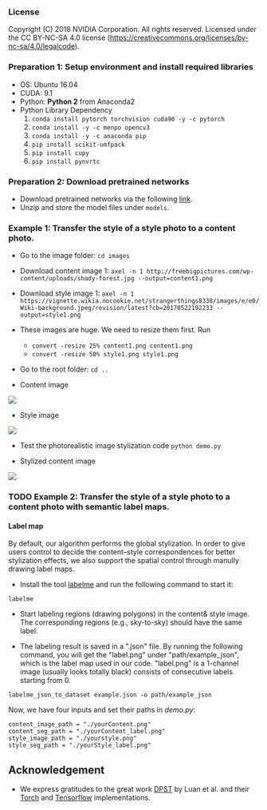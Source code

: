### License
Copyright (C) 2018 NVIDIA Corporation.  All rights reserved.
Licensed under the CC BY-NC-SA 4.0 license (https://creativecommons.org/licenses/by-nc-sa/4.0/legalcode).


### Preparation 1: Setup environment and install required libraries

- OS: Ubuntu 16.04
- CUDA: 9.1
- Python: **Python 2** from Anaconda2
- Python Library Dependency
  1. `conda install pytorch torchvision cuda90 -y -c pytorch`
  2. `conda install -y -c menpo opencv3`
  3. `conda install -y -c anaconda pip`
  4. `pip install scikit-umfpack`
  5. `pip install cupy`
  6. `pip install pynvrtc`

### Preparation 2: Download pretrained networks

- Download pretrained networks via the following [link](https://drive.google.com/open?id=1ENgQm9TgabE1R99zhNf5q6meBvX6WFuq).
- Unzip and store the model files under `models`.

### Example 1: Transfer the style of a style photo to a content photo.
- Go to the image folder: `cd images`
- Download content image 1: `axel -n 1 http://freebigpictures.com/wp-content/uploads/shady-forest.jpg --output=content1.png`
- Download style image 1: `axel -n 1 https://vignette.wikia.nocookie.net/strangerthings8338/images/e/e0/Wiki-background.jpeg/revision/latest?cb=20170522192233 --output=style1.png`
- These images are huge. We need to resize them first. Run
  - `convert -resize 25% content1.png content1.png`
  - `convert -resize 50% style1.png style1.png`
- Go to the root folder: `cd ..`

- Content image

![](images/content1_small.png)

- Style image

![](images/style1_small.png)

- Test the photorealistic image stylization code `python demo.py`

- Stylized content image

![](results/example1_small.png)

### TODO Example 2: Transfer the style of a style photo to a content photo with semantic label maps.

#### Label map

By default, our algorithm performs the global stylization. In order to give users control to decide the content–style correspondences for better stylization effects, we also support the spatial control through manully drawing label maps. 

- Install the tool [labelme](https://github.com/wkentaro/labelme) and run the following command to start it:

```
labelme
``` 

- Start labeling regions (drawing polygons) in the content& style image. The corresponding regions (e.g., sky-to-sky) should have the same label.

- The labeling result is saved in a ".json" file. By running the following command, you will get the "label.png" under "path/example_json", which is the label map used in our code. "label.png" is a 1-channel image (usually looks totally black) consists of consecutive labels starting from 0.

```
labelme_json_to_dataset example.json -o path/example_json
```  

Now, we have four inputs and set their paths in _demo.py_:

```
content_image_path = "./yourContent.png"
content_seg_path = "./yourContent_label.png"
style_image_path = "./yourstyle.png"
style_seg_path = "./yourStyle_label.png"
```


## Acknowledgement

- We express gratitudes to the great work [DPST](https://www.cs.cornell.edu/~fujun/files/style-cvpr17/style-cvpr17.pdf) by Luan et al. and their [Torch](https://github.com/luanfujun/deep-photo-styletransfer) and [Tensorflow](https://github.com/LouieYang/deep-photo-styletransfer-tf) implementations.
